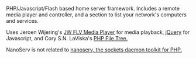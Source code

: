 PHP/Javascript/Flash based home server framework. Includes a remote media player and controller, and a section to list your network's computers and services.

Uses Jeroen Wijering's [JW FLV Media Player](http://www.jeroenwijering.com/?about=JW_FLV_Media_Player) for media playback, [jQuery](http://jquery.com/) for Javascript, and Cory S.N. LaViska's [PHP File Tree.](http://abeautifulsite.net/notebook.php?article=21)

NanoServ is not related to [nanoserv, the sockets daemon toolkit for PHP.](http://nanoserv.si.kz/)